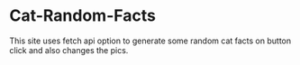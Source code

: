 # Cat-Random-Facts
This site uses fetch api option to generate some random cat facts  on button click and also changes the pics.
